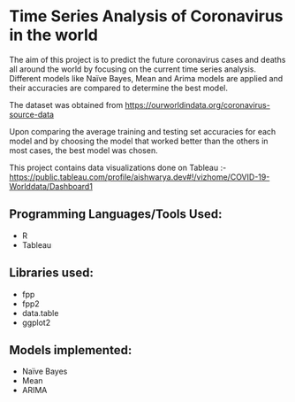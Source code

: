 
# Time Series Analysis of Coronavirus in the world

The aim of this project is to predict the future coronavirus cases and deaths all around the world by focusing on the current time series analysis.
Different models like Naïve Bayes, Mean and Arima models are applied and their accuracies are compared to determine the best model.

The dataset was obtained from https://ourworldindata.org/coronavirus-source-data

Upon comparing the average training and testing set accuracies for each model and by choosing the model that worked better than the others in most cases, the best model was chosen.

This project contains data visualizations done on Tableau :-
https://public.tableau.com/profile/aishwarya.dev#!/vizhome/COVID-19-Worlddata/Dashboard1

## Programming Languages/Tools Used:

* R
* Tableau

## Libraries used:

* fpp
* fpp2
* data.table
* ggplot2

## Models implemented:

* Naïve Bayes
* Mean
* ARIMA


```python

```
